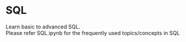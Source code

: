 # SQL
Learn basic to advanced SQL.<br>
Please refer SQL.ipynb for the frequently used topics/concepts in SQL

